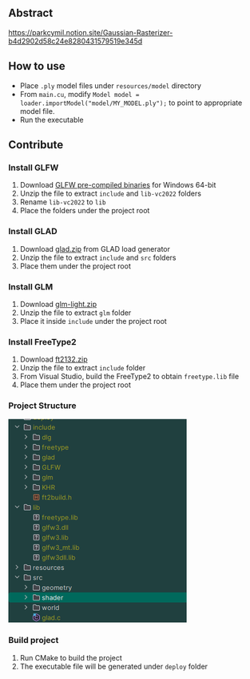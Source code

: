 ## Abstract
https://parkcymil.notion.site/Gaussian-Rasterizer-b4d2902d58c24e8280431579519e345d

## How to use
- Place `.ply` model files under `resources/model` directory
- From `main.cu`, modify `Model model = loader.importModel("model/MY_MODEL.ply");` to point to appropriate model file.
- Run the executable

## Contribute
### Install GLFW
1. Download [GLFW pre-compiled binaries](https://www.glfw.org/download.html) for Windows 64-bit
2. Unzip the file to extract `include` and `lib-vc2022` folders
3. Rename `lib-vc2022` to `lib`
4. Place the folders under the project root

### Install GLAD
1. Download [glad.zip](https://glad.dav1d.de/#language=c&specification=gl&api=gl%3D3.3&api=gles1%3Dnone&api=gles2%3Dnone&api=glsc2%3Dnone&profile=core&loader=on) from GLAD load generator
2. Unzip the file to extract `include` and `src` folders
3. Place them under the project root

### Install GLM
1. Download [glm-light.zip](https://github.com/g-truc/glm/releases)
2. Unzip the file to extract `glm` folder
3. Place it inside `include` under the project root

### Install FreeType2
1. Download [ft2132.zip](https://sourceforge.net/projects/freetype/files/freetype2/2.13.2/)
2. Unzip the file to extract `include` folder
3. From Visual Studio, build the FreeType2 to obtain `freetype.lib` file
4. Place them under the project root

### Project Structure
![img.png](img.png)

### Build project
1. Run CMake to build the project
2. The executable file will be generated under `deploy` folder

